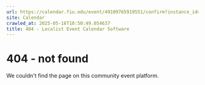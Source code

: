 ```yaml
---
url: https://calendar.fiu.edu/event/49109765919551/confirm?instance_id=49109765950291&return=https%3A%2F%2Fcalendar.fiu.edu%2Fcalendar%3Fevent_types%255B%255D%3D121720
site: Calendar
crawled_at: 2025-05-16T10:50:49.054637
title: 404 - Localist Event Calendar Software
---
```


# 404 - not found
We couldn't find the page on this community event platform.
